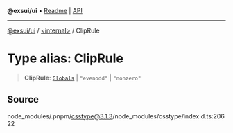 **@exsui/ui** • [Readme](../../README.md) \| [API](../../globals.md)

***

[@exsui/ui](../../README.md) / [\<internal\>](../README.md) / ClipRule

# Type alias: ClipRule

> **ClipRule**: [`Globals`](Globals.md) \| `"evenodd"` \| `"nonzero"`

## Source

node\_modules/.pnpm/csstype@3.1.3/node\_modules/csstype/index.d.ts:20622
